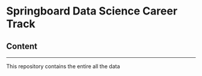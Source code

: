 # Springboard Data Science Career Track #

## Content ##
---------------
This repository contains the entire all the data


